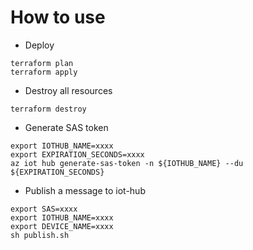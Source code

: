 # How to use

- Deploy
```shell
terraform plan
terraform apply
```

- Destroy all resources
```shell
terraform destroy
```

- Generate SAS token
```shell
export IOTHUB_NAME=xxxx
export EXPIRATION_SECONDS=xxxx
az iot hub generate-sas-token -n ${IOTHUB_NAME} --du ${EXPIRATION_SECONDS}
```

- Publish a message to iot-hub
```shell
export SAS=xxxx
export IOTHUB_NAME=xxxx
export DEVICE_NAME=xxxx
sh publish.sh
```
